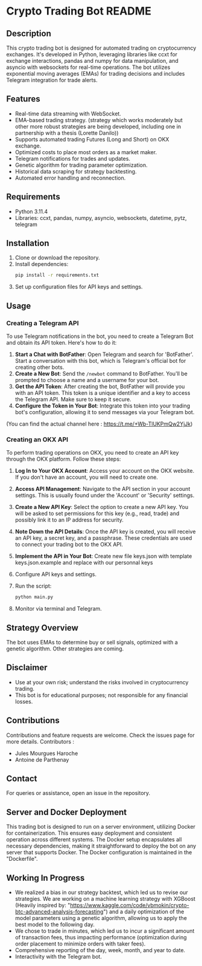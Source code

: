 
# Crypto Trading Bot README

## Description

This crypto trading bot is designed for automated trading on cryptocurrency exchanges. It's developed in Python, leveraging libraries like ccxt for exchange interactions, pandas and numpy for data manipulation, and asyncio with websockets for real-time operations. The bot utilizes exponential moving averages (EMAs) for trading decisions and includes Telegram integration for trade alerts.

## Features

- Real-time data streaming with WebSocket.
- EMA-based trading strategy. (strategy which works moderately but other more robust strategies are being developed, including one in partnership with a thesis (Lorette Danilo))
- Supports automated trading Futures (Long and Short) on OKX exchange.
- Optimized costs to place most orders as a market maker.
- Telegram notifications for trades and updates.
- Genetic algorithm for trading parameter optimization.
- Historical data scraping for strategy backtesting.
- Automated error handling and reconnection.

## Requirements

- Python 3.11.4
- Libraries: ccxt, pandas, numpy, asyncio, websockets, datetime, pytz, telegram

## Installation

1. Clone or download the repository.
2. Install dependencies:
   ```bash
   pip install -r requirements.txt
   ```
3. Set up configuration files for API keys and settings.

## Usage


### Creating a Telegram API

To use Telegram notifications in the bot, you need to create a Telegram Bot and obtain its API token. Here's how to do it:

1. **Start a Chat with BotFather**: Open Telegram and search for 'BotFather'. Start a conversation with this bot, which is Telegram's official bot for creating other bots.
2. **Create a New Bot**: Send the `/newbot` command to BotFather. You'll be prompted to choose a name and a username for your bot.
3. **Get the API Token**: After creating the bot, BotFather will provide you with an API token. This token is a unique identifier and a key to access the Telegram API. Make sure to keep it secure.
4. **Configure the Token in Your Bot**: Integrate this token into your trading bot's configuration, allowing it to send messages via your Telegram bot.

(You can find the actual channel here : https://t.me/+Wb-TlUKPmQw2YjJk)

### Creating an OKX API

To perform trading operations on OKX, you need to create an API key through the OKX platform. Follow these steps:

1. **Log In to Your OKX Account**: Access your account on the OKX website. If you don't have an account, you will need to create one.
2. **Access API Management**: Navigate to the API section in your account settings. This is usually found under the 'Account' or 'Security' settings.
3. **Create a New API Key**: Select the option to create a new API key. You will be asked to set permissions for this key (e.g., read, trade) and possibly link it to an IP address for security.
4. **Note Down the API Details**: Once the API key is created, you will receive an API key, a secret key, and a passphrase. These credentials are used to connect your trading bot to the OKX API.
5. **Implement the API in Your Bot**: Create new file keys.json with template keys.json.example and replace with our personnal keys

1. Configure API keys and settings.
2. Run the script:
   ```bash
   python main.py
   ```
3. Monitor via terminal and Telegram.

## Strategy Overview

The bot uses EMAs to determine buy or sell signals, optimized with a genetic algorithm.
Other strategies are coming.

## Disclaimer

- Use at your own risk; understand the risks involved in cryptocurrency trading.
- This bot is for educational purposes; not responsible for any financial losses.

## Contributions

Contributions and feature requests are welcome. Check the issues page for more details.
Contributors : 
- Jules Mourgues Haroche
- Antoine de Parthenay

## Contact

For queries or assistance, open an issue in the repository.

## Server and Docker Deployment

This trading bot is designed to run on a server environment, utilizing Docker for containerization. This ensures easy deployment and consistent operation across different systems. The Docker setup encapsulates all necessary dependencies, making it straightforward to deploy the bot on any server that supports Docker.
The Docker configuration is maintained in the "Dockerfile".


## Working In Progress 

- We realized a bias in our strategy backtest, which led us to revise our strategies. We are working on a machine learning strategy with XGBoost (Heavily inspired by: "https://www.kaggle.com/code/vbmokin/crypto-btc-advanced-analysis-forecasting") and a daily optimization of the model parameters using a genetic algorithm, allowing us to apply the best model to the following day.
- We chose to trade in minutes, which led us to incur a significant amount of transaction fees, thus impacting performance (optimization during order placement to minimize orders with taker fees).
- Comprehensive reporting of the day, week, month, and year to date.
- Interactivity with the Telegram bot.
